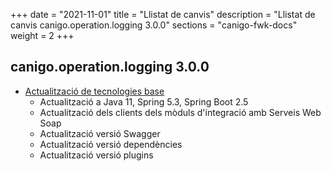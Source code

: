 +++
date        = "2021-11-01"
title       = "Llistat de canvis"
description = "Llistat de canvis canigo.operation.logging 3.0.0"
sections    = "canigo-fwk-docs"
weight		= 2
+++

## canigo.operation.logging 3.0.0

- [Actualització de tecnologies base](/noticies/2021-10-25-CAN-actualitzacio-canigo-3_6_0/)
   - Actualització a Java 11, Spring 5.3, Spring Boot 2.5
   - Actualització dels clients dels mòduls d'integració amb Serveis Web Soap
   - Actualització versió Swagger
   - Actualització versió dependències
   - Actualització versió plugins